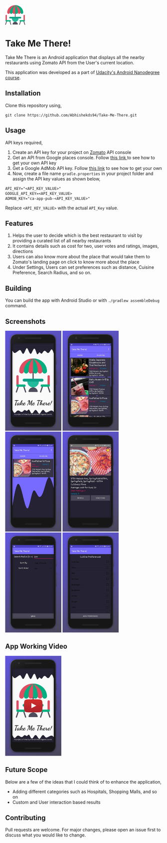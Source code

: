 ![Logo](https://github.com/Abhishekds94/Take-Me-There/blob/master/app/src/main/res/drawable/logo_s.png?sanitize=true&raw=true)


# Take Me There!

Take Me There is an Android application that displays all the nearby restaurants using Zomato API from the User's current location.

This application was developed as a part of [Udacity's Android Nanodegree course](https://www.udacity.com/course/android-developer-nanodegree-by-google--nd801).


## Installation

Clone this repository using,

```
git clone https://github.com/Abhishekds94/Take-Me-There.git
```

## Usage
API keys required,

1. Create an API key for your project on [Zomato](https://developers.zomato.com/api) API console
2. Get an API from Google places console. Follow [this link ](https://developers.google.com/places/web-service/get-api-key) to see how to get your own API key
3. Get a Google AdMob API key. Follow [this link](https://developers.google.com/admob/android/quick-start) to see how to get your own 
4. Now, create a file name ```gradle.properties``` in your project folder and assign the API key values as shown below,
```
API_KEY="<API_KEY_VALUE>"
GOOGLE_API_KEY=<API_KEY_VALUE>
ADMOB_KEY="ca-app-pub-<API_KEY_VALUE>"
``` 
Replace ```<API_KEY_VALUE>``` with the actual ```API_Key``` value.


## Features

1. Helps the user to decide which is the best restaurant to visit by providing a curated list of all nearby restaurants
2. It contains details such as cost for two, user votes and ratings, images, directions
3. Users can also know more about the place that would take them to Zomato's landing page on click to know more about the place
4. Under Settings, Users can set preferences such as distance, Cuisine Preference, Search Radius, and so on.

## Building

You can build the app with Android Studio or with `./gradlew assembleDebug` command.

## Screenshots

<div>
  <img src="https://github.com/Abhishekds94/Take-Me-There/blob/master/Screenshots/img1.jpg" width="180">

  <img src="https://github.com/Abhishekds94/Take-Me-There/blob/master/Screenshots/img2.jpg" width="180">

  <img src="https://github.com/Abhishekds94/Take-Me-There/blob/master/Screenshots/img3.jpg" width="180">

  <img src="https://github.com/Abhishekds94/Take-Me-There/blob/master/Screenshots/img4.jpg" width="180">

  <img src="https://github.com/Abhishekds94/Take-Me-There/blob/master/Screenshots/img5.jpg" width="180">

  <img src="https://github.com/Abhishekds94/Take-Me-There/blob/master/Screenshots/img6.jpg" width="180">
</div>

## App Working Video

<img src="https://github.com/Abhishekds94/Take-Me-There/blob/master/Screenshots/video.jpg" width="180">

## Future Scope
Below are a few of the ideas that I could think of to enhance the application,
* Adding different categories such as Hospitals, Shopping Malls, and so on
* Custom and User interaction based results

## Contributing
Pull requests are welcome. For major changes, please open an issue first to discuss what you would like to change.